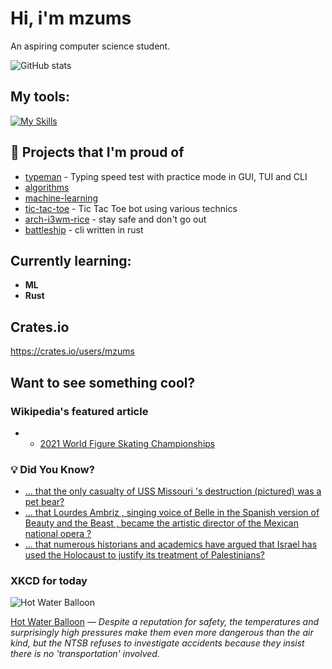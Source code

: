 # Hi, i'm mzums
An aspiring computer science student.  

![GitHub stats](https://github-readme-stats.vercel.app/api?username=mzums&show_icons=true&include_all_commits=true&theme=radical)

## My tools:
  
[![My Skills](https://skillicons.dev/icons?i=rust,python,pytorch,cpp,github,linux,arch,flutter&theme=dark)](https://skillicons.dev)

## 📌 Projects that I'm proud of
<!--PINNED:START-->
- [typeman](https://github.com/mzums/typeman) -  Typing speed test with practice mode in GUI, TUI and CLI 
- [algorithms](https://github.com/mzums/algorithms)
- [machine-learning](https://github.com/mzums/machine-learning)
- [tic-tac-toe](https://github.com/mzums/tic-tac-toe) - Tic Tac Toe bot using various technics
- [arch-i3wm-rice](https://github.com/mzums/arch-i3wm-rice) - stay safe and don't go out
- [battleship](https://github.com/mzums/battleship) - cli written in rust
<!--PINNED:END-->

## Currently learning:
- **ML**
- **Rust**

## Crates.io
https://crates.io/users/mzums

## Want to see something cool?

### Wikipedia's featured article
- <!--WIKI:START-->
  - [2021 World Figure Skating Championships](https://en.wikipedia.org/wiki/2021_World_Figure_Skating_Championships)
<!--WIKI:END-->

### 💡 Did You Know?
<!--DYK:START-->
  - [... that the only casualty of USS Missouri 's destruction (pictured) was a pet bear?](https://en.wikipedia.org/wiki/USS_Missouri_(1841))
  - [... that Lourdes Ambriz , singing voice of Belle in the Spanish version of Beauty and the Beast , became the artistic director of the Mexican national opera ?](https://en.wikipedia.org/wiki/Lourdes_Ambriz)
  - [... that numerous historians and academics have argued that Israel has used the Holocaust to justify its treatment of Palestinians?](https://en.wikipedia.org/wiki/Instrumentalization_of_the_Holocaust)
<!--DYK:END-->

### XKCD for today
<!--XKCD:START-->
![Hot Water Balloon](https://imgs.xkcd.com/comics/hot_water_balloon.png)

[Hot Water Balloon](https://xkcd.com/3153) — *Despite a reputation for safety, the temperatures and surprisingly high pressures make them even more dangerous than the air kind, but the NTSB refuses to investigate accidents because they insist there is no 'transportation' involved.*
<!--XKCD:END-->
